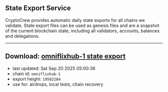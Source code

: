 ## State Export Service
CryptoCrew provides automatic daily state exports for all chains we validate. State export files can be used as genesis files and are a snapshot of the current blockchain state, including all validators, accounts, balances and delegations.

---
**Download: [omniflixhub-1 state export](https://dl-eu2.ccvalidators.com/SERVICE/omniflixhub/omniflixhub-1_export_19502184.json)**
---

- last updated: Sat Sep 20 2025 05:00:36
- chain id: `omniflixhub-1`
- export height: `19502184`
- use for: airdrops, local tests, chain recovery
